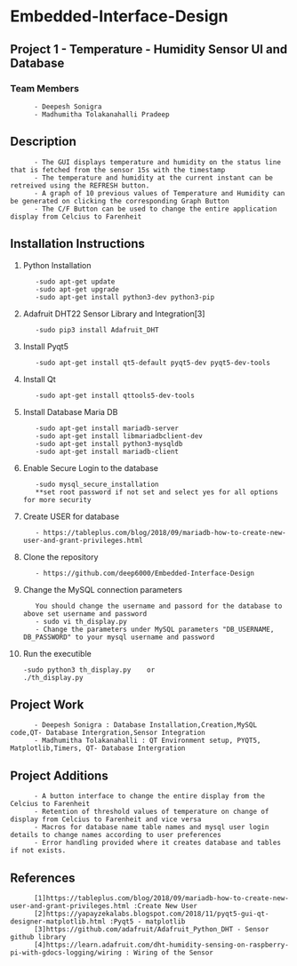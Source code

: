 # Embedded-Interface-Design

## Project 1 - Temperature - Humidity Sensor UI and Database

### Team Members
          - Deepesh Sonigra
          - Madhumitha Tolakanahalli Pradeep

## Description
          - The GUI displays temperature and humidity on the status line that is fetched from the sensor 15s with the timestamp
          - The temperature and humidity at the current instant can be retreived using the REFRESH button.
          - A graph of 10 previous values of Temperature and Humidity can be generated on clicking the corresponding Graph Button
          - The C/F Button can be used to change the entire application display from Celcius to Farenheit
          
## Installation Instructions 
1) Python Installation

          -sudo apt-get update
          -sudo apt-get upgrade
          -sudo apt-get install python3-dev python3-pip
          
2) Adafruit DHT22 Sensor Library and Integration[3]
         
          -sudo pip3 install Adafruit_DHT
           

3) Install Pyqt5

          -sudo apt-get install qt5-default pyqt5-dev pyqt5-dev-tools
4) Install Qt

          -sudo apt-get install qttools5-dev-tools
5) Install Database Maria DB

          -sudo apt-get install mariadb-server
          -sudo apt-get install libmariadbclient-dev
          -sudo apt-get install python3-mysqldb
          -sudo apt-get install mariadb-client
6) Enable Secure Login to the database

          -sudo mysql_secure_installation
          **set root password if not set and select yes for all options for more security
7) Create USER for database 

          - https://tableplus.com/blog/2018/09/mariadb-how-to-create-new-user-and-grant-privileges.html
 
8) Clone the repository 
          
          - https://github.com/deep6000/Embedded-Interface-Design
          
9) Change the MySQL connection parameters

          You should change the username and passord for the database to above set username and password
          - sudo vi th_display.py
          - Change the parameters under MySQL parameters "DB_USERNAME, DB_PASSWORD" to your mysql username and password
 10) Run the executible
         
         -sudo python3 th_display.py    or
         ./th_display.py
 
 ## Project Work
          - Deepesh Sonigra : Database Installation,Creation,MySQL code,QT- Database Intergration,Sensor Integration 
          - Madhumitha Tolakanahalli : QT Environment setup, PYQT5, Matplotlib,Timers, QT- Database Intergration
          
 ## Project Additions
          - A button interface to change the entire display from the Celcius to Farenheit
          - Retention of threshold values of temperature on change of display from Celcius to Farenheit and vice versa 
          - Macros for database name table names and mysql user login details to change names according to user preferences
          - Error handling provided where it creates database and tables if not exists.
        
 ## References
          [1]https://tableplus.com/blog/2018/09/mariadb-how-to-create-new-user-and-grant-privileges.html :Create New User
          [2]https://yapayzekalabs.blogspot.com/2018/11/pyqt5-gui-qt-designer-matplotlib.html :Pyqt5 - matplotlib 
          [3]https://github.com/adafruit/Adafruit_Python_DHT - Sensor github library
          [4]https://learn.adafruit.com/dht-humidity-sensing-on-raspberry-pi-with-gdocs-logging/wiring : Wiring of the Sensor 
